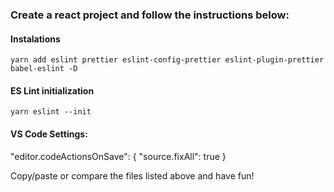 ### Create a react project and follow the instructions below:

#### Instalations
``` yarn add eslint prettier eslint-config-prettier eslint-plugin-prettier babel-eslint -D ```

#### ES Lint initialization
```yarn eslint --init```

#### VS Code Settings:
"editor.codeActionsOnSave": { "source.fixAll": true }

Copy/paste or compare the files listed above and have fun!
